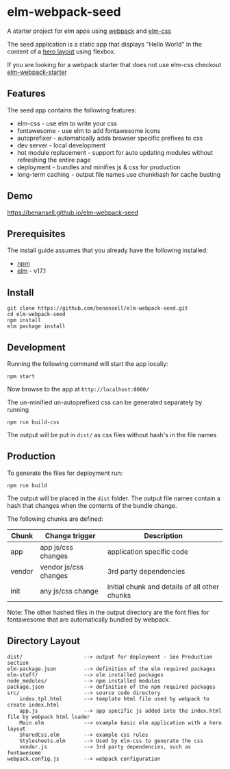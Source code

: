 # elm-webpack-seed
A starter project for elm apps using [webpack](https://webpack.github.io/) and [elm-css](http://package.elm-lang.org/packages/rtfeldman/elm-css/latest)

The seed application is a static app that displays "Hello World" in the content of a [hero layout](https://philipwalton.github.io/solved-by-flexbox/demos/holy-grail/) using flexbox.

If you are looking for a webpack starter that does not use elm-css checkout [elm-webpack-starter](https://github.com/moarwick/elm-webpack-starter)

## Features
The seed app contains the following features:
* elm-css - use elm to write your css
* fontawesome - use elm to add fontawesome icons
* autoprefixer - automatically adds browser specific prefixes to css
* dev server - local development
* hot module replacement - support for auto updating modules without refreshing the entire page
* deployment - bundles and minifies js & css for production
* long-term caching - output file names use chunkhash for cache busting

## Demo
https://benansell.github.io/elm-webpack-seed

## Prerequisites
The install guide assumes that you already have the following installed:
* [npm](https://docs.npmjs.com/)
* [elm](http://elm-lang.org/install) - v17.1

## Install
```
git clone https://github.com/benansell/elm-webpack-seed.git
cd elm-webpack-seed
npm install
elm package install
```

## Development
Running the following command will start the app locally:
```
npm start
```
Now browse to the app at `http://localhost:8000/`

The un-minified un-autoprefixed css can be generated separately by running
```
npm run build-css
```
The output will be put in `dist/` as css files without hash's in the file names

## Production
To generate the files for deployment run:
```
npm run build
```
The output will be placed in the `dist` folder. The output file names contain a hash that changes when
the contents of the bundle change.

The following chunks are defined:

| Chunk | Change trigger        | Description                                   |
|-------|-----------------------|-----------------------------------------------|
|app    | app js/css changes    | application specific code                     |
|vendor | vendor js/css changes | 3rd party dependencies                        |
|init   | any js/css change     | initial chunk and details of all other chunks |

Note: The other hashed files in the output directory are the font files for fontawesome that are
automatically bundled by webpack.

## Directory Layout
```
dist/                    --> output for deployment - See Production section
elm-package.json         --> definition of the elm required packages
elm-stuff/               --> elm installed packages
node_modules/            --> npm installed modules
package.json             --> definition of the npm required packages
src/                     --> source code directory
    index.tpl.html       --> template html file used by webpack to create index.html
    app.js               --> app specific js added into the index.html file by webpack html loader
    Main.elm             --> example basic elm application with a hero layout
    SharedCss.elm        --> example css rules
    Stylesheets.elm      --> Used by elm-css to generate the css
    vendor.js            --> 3rd party dependencies, such as fontawesome
webpack.config.js        --> webpack configuration
```
